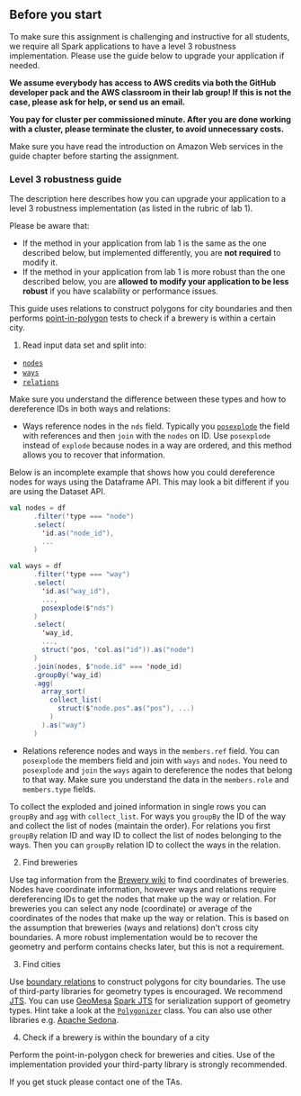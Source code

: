 ## Before you start

To make sure this assignment is challenging and instructive for all students, we
require all Spark applications to have a level 3 robustness implementation. Please
use the guide below to upgrade your application if needed.

**We assume everybody has access to AWS credits via both the GitHub developer
pack and the AWS classroom in their lab group! If this is not the case, please
ask for help, or send us an email.**

**You pay for cluster per commissioned minute. After you are done working with a
cluster, please terminate the cluster, to avoid unnecessary costs.**

Make sure you have read the introduction on Amazon Web services in the guide
chapter before starting the assignment.

### Level 3 robustness guide

The description here describes how you can upgrade your application to a level 3 robustness implementation (as listed in the rubric of lab 1).

Please be aware that:

- If the method in your application from lab 1 is the same as the one described below, but implemented differently, you are **not required** to modify it.
- If the method in your application from lab 1 is more robust than the one described below, you are **allowed to modify your application to be less robust** if you have scalability or performance issues.

This guide uses relations to construct polygons for city boundaries and then performs [point-in-polygon](https://en.wikipedia.org/wiki/Point_in_polygon) tests to check if a brewery is within a certain city.

1. Read input data set and split into:

- [`nodes`](https://wiki.openstreetmap.org/wiki/Node)
- [`ways`](https://wiki.openstreetmap.org/wiki/Way)
- [`relations`](https://wiki.openstreetmap.org/wiki/Relation)

Make sure you understand the difference between these types and how to dereference IDs in both ways and relations:

- Ways reference nodes in the `nds` field. Typically you [`posexplode`](<https://spark.apache.org/docs/2.4.6/api/scala/index.html#org.apache.spark.sql.functions$@posexplode(e:org.apache.spark.sql.Column):org.apache.spark.sql.Column>) the field with references and then `join` with the `nodes` on ID. Use `posexplode` instead of `explode` because nodes in a way are ordered, and this method allows you to recover that information.

Below is an incomplete example that shows how you could dereference nodes for ways using the Dataframe API. This may look a bit different if you are using the Dataset API.

```scala
val nodes = df
      .filter('type === "node")
      .select(
        'id.as("node_id"),
        ...
      )

val ways = df
      .filter('type === "way")
      .select(
        'id.as("way_id"),
        ...,
        posexplode($"nds")
      )
      .select(
        'way_id,
        ...,
        struct('pos, 'col.as("id")).as("node")
      )
      .join(nodes, $"node.id" === 'node_id)
      .groupBy('way_id)
      .agg(
        array_sort(
          collect_list(
            struct($"node.pos".as("pos"), ...)
          )
        ).as("way")
      )
```

- Relations reference nodes and ways in the `members.ref` field. You can `posexplode` the members field and join with `ways` and `nodes`. You need to `posexplode` and `join` the `ways` again to dereference the nodes that belong to that way. Make sure you understand the data in the `members.role` and `members.type` fields.

To collect the exploded and joined information in single rows you can `groupBy` and `agg` with `collect_list`. For ways you `groupBy` the ID of the way and collect the list of nodes (maintain the order). For relations you first `groupBy` relation ID and way ID to collect the list of nodes belonging to the ways. Then you can `groupBy` relation ID to collect the ways in the relation.

2. Find breweries

Use tag information from the [Brewery wiki](https://wiki.openstreetmap.org/wiki/Brewery) to find coordinates of breweries. Nodes have coordinate information, however ways and relations require dereferencing IDs to get the nodes that make up the way or relation. For breweries you can select any node (coordinate) or average of the coordinates of the nodes that make up the way or relation. This is based on the assumption that breweries (ways and relations) don't cross city boundaries. A more robust implementation would be to recover the geometry and perform contains checks later, but this is not a requirement.

3. Find cities

Use [boundary relations](https://wiki.openstreetmap.org/wiki/Relation:boundary) to construct polygons for city boundaries. The use of third-party libraries for geometry types is encouraged. We recommend [JTS](https://github.com/locationtech/jts). You can use [GeoMesa](https://www.geomesa.org/) [Spark JTS](https://www.geomesa.org/documentation/stable/user/spark/spark_jts.html) for serialization support of geometry types. Hint take a look at the [`Polygonizer`](https://locationtech.github.io/jts/javadoc/org/locationtech/jts/operation/polygonize/Polygonizer.html) class.
You can also use other libraries e.g. [Apache Sedona](https://github.com/apache/incubator-sedona).

4. Check if a brewery is within the boundary of a city

Perform the point-in-polygon check for breweries and cities. Use of the implementation provided your third-party library is strongly recommended.

If you get stuck please contact one of the TAs.
